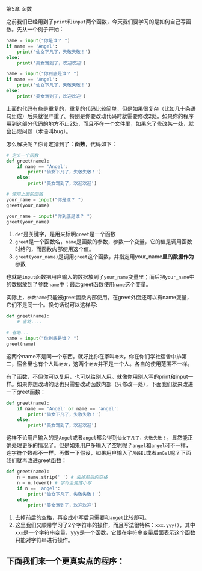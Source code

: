 第5章 函数

之前我们已经用到了`print`和`input`两个函数，今天我们要学习的是如何自己写函数。先从一个例子开始：

```python
name = input("你是谁？ ")
if name == 'Angel':
    print('仙女下凡了，失敬失敬！')
else:
    print('美女驾到了，欢迎欢迎')

name = input("你到底是谁？ ")
if name == 'Angel':
    print('仙女下凡了，失敬失敬！')
else:
    print('美女驾到了，欢迎欢迎')
```
上面的代码有些是重复的，重复的代码比较简单，但是如果很复杂（比如几十条语句组成）后果就很严重了。特别是你要改动代码时就需要修改2处。如果你的程序用到这部分代码的地方不止2处，而且不在一个文件里，如果忘了修改某一处，就会出现问题（术语叫bug）。

怎么解决呢？你肯定猜到了：**函数**，代码如下：

```python
# 定义一个函数
def greet(name):
    if name == 'Angel':
        print('仙女下凡了，失敬失敬！')
    else:
        print('美女驾到了，欢迎欢迎')

# 使用上面的函数
your_name = input("你是谁？ ")
greet(your_name)

your_name = input("你到底是谁？ ")
greet(your_name)
```
1. `def`是关键字，是用来标明`greet`是一个函数
2. `greet`是一个函数名，`name`是函数的参数，参数一个变量，它的值是调用函数时给的，而函数内部使用这个值。
3. `greet(your_name)`是调用`greet`这个函数，并指定用your_name**里的数据作为**参数

也就是`input`函数把用户输入的数据放到了`your_name`变量里；而后把`your_name`中的数据放到了参数`name`中；最后greet函数使用`name`这个变量。

实际上，`参数name`只能被greet函数内部使用。在greet外面还可以有name变量，它们不是同一个。换句话说可以这样写:
```python
def greet(name):
    # 省略....

# 省略...
name = input("你到底是谁？ ")
greet(name)
```
这两个name不是同一个东西。就好比你在家叫`老大`，你在你们学社宿舍中排第二，宿舍里也有个人叫`老大`，这两个`老大`并不是一个人。各自的使用范围不一样。

有了函数，不但你可以复用，也可以给别人用。就像你用别人写的print和input一样。如果你想改动的话也只需要改动函数内部（只修改一处），下面我们就来改进一下greet函数：
```python
def greet(name):
    if name == 'Angel' or name == 'angel':
        print('仙女下凡了，失敬失敬！')
    else:
        print('美女驾到了，欢迎欢迎')
```

这样不论用户输入的是`Angel`或者`angel`都会得到`仙女下凡了，失敬失敬！`，显然能正确处理更多的情况了。但是如果用户多输入了空呢呢？`angel`和` angel `可不一样，连字符个数都不一样。再做一下假设，如果用户输入了`ANGEL`或者`anGel`呢？下面我们就再改进greet函数：

```python
def greet(name):
    n = name.strip(' ') # 去掉前后的空格
    n = n.lower() # 字母全变成小写
    if n == 'angel':
        print('仙女下凡了，失敬失敬！')
    else:
        print('美女驾到了，欢迎欢迎')
```

1. 去掉前后的空格，再变成小写后只需要和`angel`比较即可。
2. 这里我们又顺带学习了2个字符串的操作，而且写法很特殊：`xxx.yyy()`，其中`xxx`是一个字符串变量，yyy是一个函数，它跟在字符串变量后面表示这个函数只能对字符串进行操作。

## 下面我们来一个更真实点的程序：